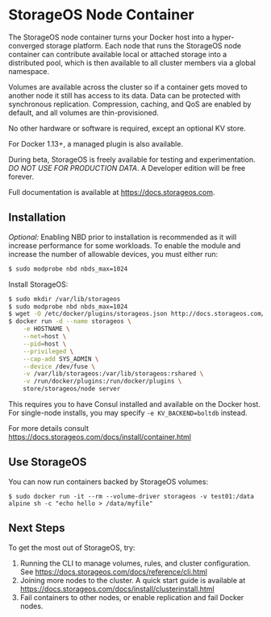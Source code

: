 # StorageOS Node Container

The StorageOS node container turns your Docker host into a hyper-converged storage platform. Each node that runs the StorageOS node container can contribute available local or attached storage into a distributed pool, which is then available to all cluster members via a global namespace.

Volumes are available across the cluster so if a container gets moved to another node it still has access to its data. Data can be protected with synchronous replication. Compression, caching, and QoS are enabled by default, and all volumes are thin-provisioned.

No other hardware or software is required, except an optional KV store.

For Docker 1.13+, a managed plugin is also available.

During beta, StorageOS is freely available for testing and experimentation. _DO NOT USE FOR PRODUCTION DATA_. A Developer edition will be free forever.

Full documentation is available at <https://docs.storageos.com>.

## Installation

_Optional:_ Enabling NBD prior to installation is recommended as it will increase performance for some workloads. To enable the module and increase the number of allowable devices, you must either run:

```bash
$ sudo modprobe nbd nbds_max=1024
```

Install StorageOS:

```bash
$ sudo mkdir /var/lib/storageos
$ sudo modprobe nbd nbds_max=1024
$ wget -O /etc/docker/plugins/storageos.json http://docs.storageos.com/assets/storageos.json
$ docker run -d --name storageos \
    -e HOSTNAME \
    --net=host \
    --pid=host \
    --privileged \
    --cap-add SYS_ADMIN \
    --device /dev/fuse \
    -v /var/lib/storageos:/var/lib/storageos:rshared \
    -v /run/docker/plugins:/run/docker/plugins \
    store/storageos/node server
```

This requires you to have Consul installed and available on the Docker host. For single-node installs, you may specify `-e KV_BACKEND=boltdb` instead.

For more details consult <https://docs.storageos.com/docs/install/container.html>

## Use StorageOS

You can now run containers backed by StorageOS volumes:

```
$ sudo docker run -it --rm --volume-driver storageos -v test01:/data alpine sh -c "echo hello > /data/myfile"
```

## Next Steps

To get the most out of StorageOS, try:

1. Running the CLI to manage volumes, rules, and cluster configuration. See <https://docs.storageos.com/docs/reference/cli.html>
2. Joining more nodes to the cluster. A quick start guide is available at <https://docs.storageos.com/docs/install/clusterinstall.html>
3. Fail containers to other nodes, or enable replication and fail Docker nodes.
